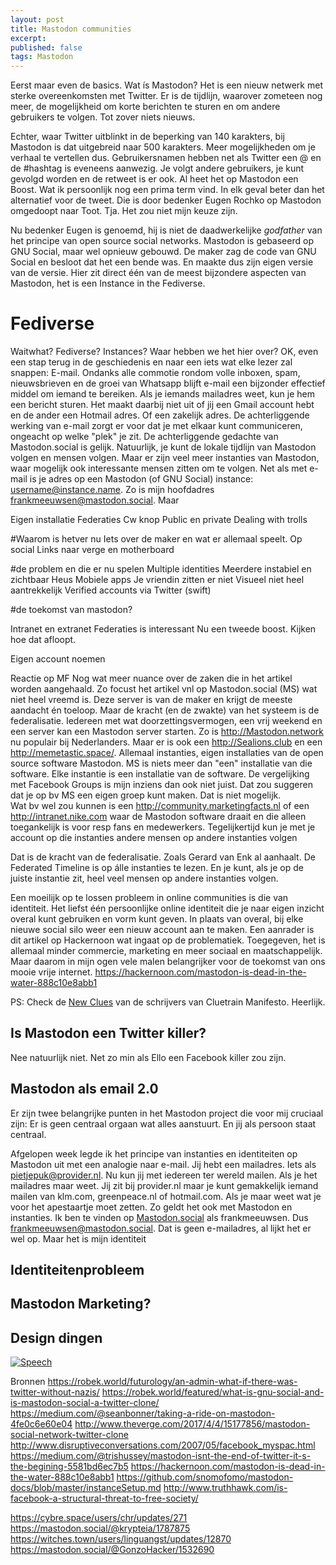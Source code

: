 ```yaml
---
layout: post
title: Mastodon communities
excerpt:
published: false
tags: Mastodon
---
```





Eerst maar even de basics. Wat ís Mastodon? Het is een nieuw netwerk met sterke overeenkomsten met Twitter. Er is de tijdlijn, waarover zometeen nog meer, de mogelijkheid om korte berichten te sturen en om andere gebruikers te volgen. Tot zover niets nieuws. 



Echter, waar Twitter uitblinkt in de beperking van 140 karakters, bij Mastodon is dat uitgebreid naar 500 karakters. Meer mogelijkheden om je verhaal te vertellen dus. 
Gebruikersnamen hebben net als Twitter een @ en de #hashtag is eveneens aanwezig. Je volgt andere gebruikers, je kunt gevolgd worden en de retweet is er ook. Al heet het op Mastodon een Boost.
Wat ik persoonlijk nog een prima term vind. In elk geval beter dan het alternatief voor de tweet. Die is door bedenker Eugen Rochko op Mastodon omgedoopt naar Toot. Tja. Het zou niet mijn keuze zijn. 

Nu bedenker Eugen is genoemd, hij is niet de daadwerkelijke *godfather* van het principe van open source social networks. Mastodon is gebaseerd op GNU Social, maar wel opnieuw gebouwd. De maker zag de code van GNU Social en besloot dat het een bende was. En maakte dus zijn eigen versie van de versie. Hier zit direct één van de meest bijzondere aspecten van Mastodon, het is een Instance in the Fediverse.

# Fediverse

Waitwhat? Fediverse? Instances? Waar hebben we het hier over? 
OK, even een stap terug in de geschiedenis en naar een iets wat elke lezer zal snappen: E-mail. 
Ondanks alle commotie rondom volle inboxen, spam, nieuwsbrieven en de groei van Whatsapp blijft e-mail een bijzonder effectief middel om iemand te bereiken. Als je iemands mailadres weet, kun je hem een bericht sturen. Het maakt daarbij niet uit of jij een Gmail account hebt en de ander een Hotmail adres. Of een zakelijk adres. De achterliggende werking van e-mail zorgt er voor dat je met elkaar kunt communiceren, ongeacht op welke "plek" je zit. 
De achterliggende gedachte van Mastodon.social is gelijk. Natuurlijk, je kunt de lokale tijdlijn van Mastodon volgen en mensen volgen. Maar er zijn veel meer instanties van Mastodon, waar mogelijk ook interessante mensen zitten om te volgen. Net als met e-mail is je adres op een Mastodon (of GNU Social) instance: username@instance.name. Zo is mijn hoofdadres frankmeeuwsen@mastodon.social. Maar 


Eigen installatie
Federaties 
Cw knop
Public en private
Dealing with trolls

#Waarom is hetver nu
Iets over de maker en wat er allemaal speelt. Op social
Links naar verge en motherboard

#de problem en die er nu spelen
Multiple identities
Meerdere instabiel en zichtbaar Heus
Mobiele apps
Je vriendin zitten er niet
Visueel niet heel aantrekkelijk
Verified accounts via Twitter (swift)

#de toekomst van mastodon?

Intranet en extranet
Federaties is interessant 
Nu een tweede boost. Kijken hoe dat afloopt. 


Eigen account noemen





Reactie op MF
Nog wat meer nuance over de zaken die in het artikel worden aangehaald. Zo focust het artikel vnl op Mastodon.social (MS) wat niet heel vreemd is. Deze server is van de maker en krijgt de meeste aandacht én toeloop. Maar de kracht (en de zwakte) van het systeem is de federalisatie. Iedereen met wat doorzettingsvermogen, een vrij weekend en een server kan een Mastodon server starten. Zo is http://Mastodon.network nu populair bij Nederlanders. Maar er is ook een http://Sealions.club en een http://memetastic.space/. Allemaal instanties, eigen installaties van de open source software Mastodon. MS is niets meer dan "een" installatie van die software. Elke instantie is een installatie van de software. 
De vergelijking met Facebook Groups is mijn inziens dan ook niet juist. Dat zou suggeren dat je op bv MS een eigen groep kunt maken. Dat is niet mogelijk.  
Wat bv wel zou kunnen is een http://community.marketingfacts.nl of een http://intranet.nike.com waar de Mastodon software draait en die alleen toegankelijk is voor resp fans en medewerkers.
Tegelijkertijd kun je met je account op die instanties andere mensen op andere instanties volgen

Dat is de kracht van de federalisatie. Zoals Gerard van Enk al aanhaalt. De Federated Timeline is op álle instanties te lezen. En je kunt, als je op de juiste instantie zit, heel veel mensen op andere instanties volgen. 

Een moeilijk op te lossen probleem in online communities is die van identiteit. Het liefst één persoonlijke online identiteit die je naar eigen inzicht overal kunt gebruiken en vorm kunt geven. In plaats van overal, bij elke nieuwe social silo weer een nieuw account aan te maken. Een aanrader is dit artikel op Hackernoon wat ingaat op de problematiek. Toegegeven, het is allemaal minder commercie, marketing en meer sociaal en maatschappelijk. Maar daarom in mijn ogen vele malen belangrijker voor de toekomst van ons mooie vrije internet. https://hackernoon.com/mastodon-is-dead-in-the-water-888c10e8abb1

PS: Check de [New Clues](http://newclues.cluetrain.com/) van de schrijvers van Cluetrain Manifesto. Heerlijk. 


## Is Mastodon een Twitter killer?

Nee natuurlijk niet. Net zo min als Ello een Facebook killer zou zijn. 

## Mastodon als email 2.0
Er zijn twee belangrijke punten in het Mastodon project die voor mij cruciaal zijn: Er is geen centraal orgaan wat alles aanstuurt. En jij als persoon staat centraal. 

Afgelopen week legde ik het principe van instanties en identiteiten op Mastodon uit met een analogie naar e-mail. Jij hebt een mailadres. Iets als pietjepuk@provider.nl. Nu kun jij met iedereen ter wereld mailen. Als je het mailadres maar weet. Jij zit bij provider.nl maar je kunt gemakkelijk iemand mailen van klm.com, greenpeace.nl of hotmail.com. Als je maar weet wat je voor het apestaartje moet zetten. 
Zo geldt het ook met Mastodon en instanties. Ik ben te vinden op [Mastodon.social](https://mastodon.social/@frankmeeuwsen) als frankmeeuwsen. Dus frankmeeuwsen@mastodon.social. Dat is geen e-mailadres, al lijkt het er wel op. Maar het is mijn identiteit

## Identiteitenprobleem


## Mastodon Marketing?

## Design dingen

[![Speech](https://cl.ly/1w0L4511241y/2017-04-07_23-29-39.png "Speech")](https://mastodon.xyz/users/BradyDale/updates/46841)


Bronnen
https://robek.world/futurology/an-admin-what-if-there-was-twitter-without-nazis/
https://robek.world/featured/what-is-gnu-social-and-is-mastodon-social-a-twitter-clone/
https://medium.com/@seanbonner/taking-a-ride-on-mastodon-4fe0c6e60e04
http://www.theverge.com/2017/4/4/15177856/mastodon-social-network-twitter-clone
http://www.disruptiveconversations.com/2007/05/facebook_myspac.html
https://medium.com/@trishussey/mastodon-isnt-the-end-of-twitter-it-s-the-begining-5581bd6ec7b5
https://hackernoon.com/mastodon-is-dead-in-the-water-888c10e8abb1
https://github.com/snomofomo/mastodon-docs/blob/master/instanceSetup.md
http://www.truthhawk.com/is-facebook-a-structural-threat-to-free-society/

https://cybre.space/users/chr/updates/271
https://mastodon.social/@krypteia/1787875
https://witches.town/users/linguangst/updates/12870
https://mastodon.social/@GonzoHacker/1532690
